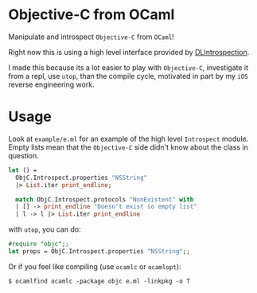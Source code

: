 Objective-C from OCaml
=========================

Manipulate and introspect `Objective-C` from `OCaml`!

Right now this is using a high level interface provided by
[DLIntrospection](https://github.com/garnett/DLIntrospection).

I made this because its a lot easier to play with `Objective-C`,
investigate it from a repl, use `utop`, than the compile cycle,
motivated in part by my `iOS` reverse engineering work.

# Usage

Look at `example/e.ml` for an example of the high level `Introspect`
module. Empty lists mean that the `Objective-C` side didn't know about
the class in question.

```ocaml
let () =
  ObjC.Introspect.properties "NSString"
  |> List.iter print_endline;

  match ObjC.Introspect.protocols "NonExistent" with
  | [] -> print_endline "Doesn't exist so empty list"
  | l -> l |> List.iter print_endline
```

with `utop`, you can do:

```ocaml
#require "objc";;
let props = ObjC.Introspect.properties "NSString";;
```

Or if you feel like compiling (use `ocamlc` or `ocamlopt`):

```shell
$ ocamlfind ocamlc -package objc e.ml -linkpkg -o T
```

